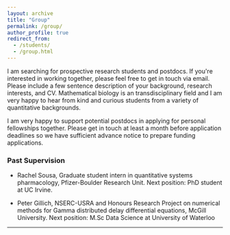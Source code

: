 ```yaml
---
layout: archive
title: "Group"
permalink: /group/
author_profile: true
redirect_from: 
  - /students/
  - /group.html
---
```

I am searching for prospective research students and postdocs. If you're interested in working together, please feel free to get in touch via email. Please include a few sentence description of your background, research interests, and CV. Mathematical biology is an transdisciplinary field and I am very happy to hear from kind and curious students from a variety of quantitative backgrounds.

I am very happy to support potential postdocs in applying for personal fellowships together. Please get in touch at least a month before application deadlines so we have sufficient advance notice to prepare funding applications. 

### Past Supervision 

* Rachel Sousa, Graduate student intern in quantitative systems pharmacology, Pfizer-Boulder Research Unit. Next position: PhD student at UC Irvine. 


 * Peter Gillich, NSERC-USRA and Honours Research Project on numerical methods for Gamma distributed delay differential equations, McGill University. Next position: M.Sc Data Science at University of Waterloo

 ---